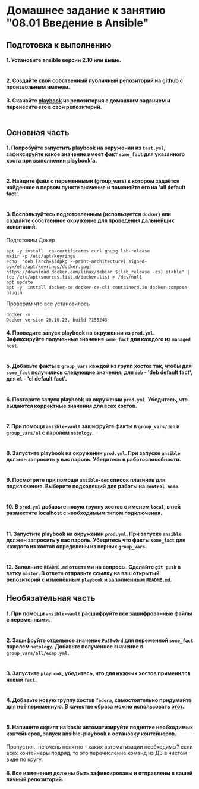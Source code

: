 # Домашнее задание к занятию "08.01 Введение в Ansible"

## Подготовка к выполнению
#### 1. Установите ansible версии 2.10 или выше.

```
```

#### 2. Создайте свой собственный публичный репозиторий на github с произвольным именем.

#### 3. Скачайте [playbook](./playbook/) из репозитория с домашним заданием и перенесите его в свой репозиторий.

```
```

## Основная часть
#### 1. Попробуйте запустить playbook на окружении из `test.yml`, зафиксируйте какое значение имеет факт `some_fact` для указанного хоста при выполнении playbook'a.

```
```

#### 2. Найдите файл с переменными (group_vars) в котором задаётся найденное в первом пункте значение и поменяйте его на 'all default fact'.

```
```

#### 3. Воспользуйтесь подготовленным (используется `docker`) или создайте собственное окружение для проведения дальнейших испытаний.
Подготовим Докер
```
apt -y install  ca-certificates curl gnupg lsb-release
mkdir -p /etc/apt/keyrings
echo  "deb [arch=$(dpkg --print-architecture) signed-by=/etc/apt/keyrings/docker.gpg] https://download.docker.com/linux/debian $(lsb_release -cs) stable" | tee /etc/apt/sources.list.d/docker.list > /dev/null
apt update
apt -y  install docker-ce docker-ce-cli containerd.io docker-compose-plugin
```
Проверим что все установилось
```
docker -v
Docker version 20.10.23, build 7155243
```
#### 4. Проведите запуск playbook на окружении из `prod.yml`. Зафиксируйте полученные значения `some_fact` для каждого из `managed host`.

```
```

#### 5. Добавьте факты в `group_vars` каждой из групп хостов так, чтобы для `some_fact` получились следующие значения: для `deb` - 'deb default fact', для `el` - 'el default fact'.

```
```

#### 6. Повторите запуск playbook на окружении `prod.yml`. Убедитесь, что выдаются корректные значения для всех хостов.

```
```

#### 7. При помощи `ansible-vault` зашифруйте факты в `group_vars/deb` и `group_vars/el` с паролем `netology`.

```
```

#### 8. Запустите playbook на окружении `prod.yml`. При запуске `ansible` должен запросить у вас пароль. Убедитесь в работоспособности.

```
```


#### 9.  Посмотрите при помощи `ansible-doc` список плагинов для подключения. Выберите подходящий для работы на `control node`.

```
```

#### 10. В `prod.yml` добавьте новую группу хостов с именем  `local`, в ней разместите localhost с необходимым типом подключения.

```
```

#### 11. Запустите playbook на окружении `prod.yml`. При запуске `ansible` должен запросить у вас пароль. Убедитесь что факты `some_fact` для каждого из хостов определены из верных `group_vars`.

```
```

#### 12. Заполните `README.md` ответами на вопросы. Сделайте `git push` в ветку `master`. В ответе отправьте ссылку на ваш открытый репозиторий с изменённым `playbook` и заполненным `README.md`.

## Необязательная часть

#### 1. При помощи `ansible-vault` расшифруйте все зашифрованные файлы с переменными.

```
```

#### 2. Зашифруйте отдельное значение `PaSSw0rd` для переменной `some_fact` паролем `netology`. Добавьте полученное значение в `group_vars/all/exmp.yml`.

```
```

#### 3. Запустите `playbook`, убедитесь, что для нужных хостов применился новый `fact`.

```
```

#### 4. Добавьте новую группу хостов `fedora`, самостоятельно придумайте для неё переменную. В качестве образа можно использовать [этот](https://hub.docker.com/r/pycontribs/fedora).

```

```

#### 5. Напишите скрипт на bash: автоматизируйте поднятие необходимых контейнеров, запуск ansible-playbook и остановку контейнеров.

Пропустил.. не очень понятно - каких автоматизации необходимы? если всех контейнеры подряд, то это перечисление команд из ДЗ в чистом виде по кругу.

#### 6. Все изменения должны быть зафиксированы и отправлены в вашей личный репозиторий.

```

```
